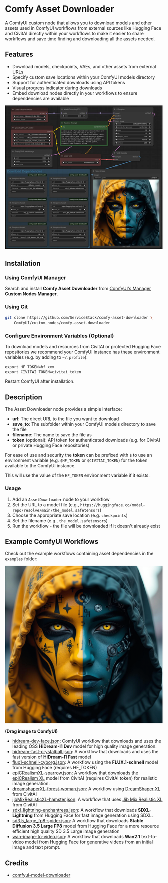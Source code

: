 # Comfy Asset Downloader

A ComfyUI custom node that allows you to download models and other assets used in ComfyUI workflows from external sources like Hugging Face and CivitAI directly within your workflows to make it easier to share workflows and save time finding and downloading all the assets needed.

## Features

- Download models, checkpoints, VAEs, and other assets from external URLs
- Specify custom save locations within your ComfyUI models directory
- Support for authenticated downloads using API tokens
- Visual progress indicator during downloads
- Embed download nodes directly in your workflows to ensure dependencies are available

[![](./examples/workflow.webp)](https://raw.githubusercontent.com/ServiceStack/comfy-asset-downloader/refs/heads/main/examples/workflow.webp)

## Installation

### Using ComfyUI Manager

Search and install **Comfy Asset Downloader** from [ComfyUI's Manager](https://github.com/Comfy-Org/ComfyUI-Manager) **Custom Nodes Manager**.

### Using Git

```bash
git clone https://github.com/ServiceStack/comfy-asset-downloader \
    ComfyUI/custom_nodes/comfy-asset-downloader
```

### Configure Environment Variables (Optional)

To download models and resources from CivitAI or protected Hugging Face repositories we recommend your ComfyUI
instance has these environment variables (e.g. by adding to `~/.profile`):

```
export HF_TOKEN=hf_xxx
export CIVITAI_TOKEN=civitai_token
```

Restart ComfyUI after installation.

## Description

The Asset Downloader node provides a simple interface:

- **url**: The direct URL to the file you want to download
- **save_to**: The subfolder within your ComfyUI models directory to save the file
- **filename**: The name to save the file as
- **token** (optional): API token for authenticated downloads (e.g. for CivitAI or private Hugging Face repositories)

For ease of use and security the **token** can be prefixed with `$` to use an environment variable (e.g. `$HF_TOKEN` or `$CIVITAI_TOKEN`) for the token available to the ComfyUI instance.

This will use the value of the `HF_TOKEN` environment variable if it exists.

### Usage

1. Add an `AssetDownloader` node to your workflow
2. Set the URL to a model file (e.g., `https://huggingface.co/model-repo/resolve/main/the_model.safetensors`)
3. Choose the appropriate save location (e.g. `checkpoints`)
4. Set the filename (e.g., `the_model.safetensors`)
5. Run the workflow - the file will be downloaded if it doesn't already exist

## Example ComfyUI Workflows

Check out the example workflows containing asset dependencies in the `examples` folder:

![](./examples/hidream-dev-face.png)

__(Drag image to ComfyUI)__

- [hidream-dev-face.json](./examples/hidream-dev-face.json): ComfyUI workflow that downloads and uses the leading OSS **HiDream-I1 Dev** model for high quality image generation.
- [hidream-fast-crystalball.json](./examples/hidream-fast-crystalball.json): A workflow that downloads and uses the fast version of **HiDream-I1 Fast** model
- [flux1-schnell-cyborg.json](./examples/flux1-schnell-cyborg.json): A workflow using the **FLUX.1-schnell** model from Hugging Face (requires HF_TOKEN)
- [epiCRealismXL-sparrow.json](./examples/epiCRealismXL-sparrow.json): A workflow that downloads the [epiCRealism XL](https://civitai.com/models/277058?modelVersionId=1522905) model from CivitAI (requires CivitAI token) for realistic image generation.
- [dreamshaperXL-forest-woman.json](./examples/dreamshaperXL-forest-woman.json): A workflow using [DreamShaper XL](https://civitai.com/models/112902/dreamshaper-xl) from CivitAI
- [jibMixRealisticXL-hamster.json](./examples/jibMixRealisticXL-hamster.json): A workflow that uses [Jib Mix Realistic XL](https://civitai.com/models/194768/jib-mix-realistic-xl) from CivitAI
- [sdxl_lightning-enchantress.json](./examples/sdxl_lightning-enchantress.json): A workflow that downloads **SDXL-Lightning** from Hugging Face for fast image generation using SDXL.
- [sd3.5_large_fp8-spider.json](./examples/sd3.5_large_fp8-spider.json): A workflow that downloads **Stable Diffusion 3.5 Large FP8** model from Hugging Face for a more resource efficient high quality SD 3.5 Large image generation
- [wan-image-to-video.json](./examples/wan-image-to-video.json.json): A workflow that downloads **Wan2.1** text-to-video model from Hugging Face for generative videos from an initial image and text prompt.


## Credits

 - [comfyui-model-downloader](https://github.com/ciri/comfyui-model-downloader)